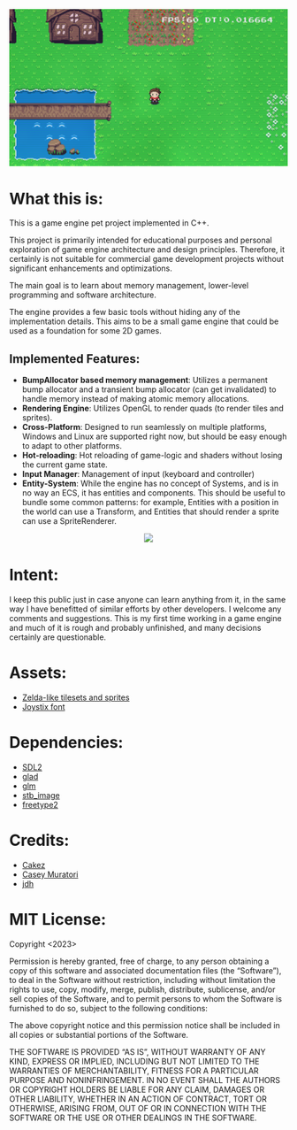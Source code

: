 <div align="center"> <img src="/preview/game_crt.png" style="max-width: 100%;"/> </div>

# What this is:
This is a game engine pet project implemented in C++. 

This project is primarily intended for educational purposes and personal exploration of game engine architecture and design principles. Therefore, it certainly is not suitable for commercial game development projects without significant enhancements and optimizations.

The main goal is to learn about memory management, lower-level programming and software architecture. 

The engine provides a few basic tools without hiding any of the implementation details.
This aims to be a small game engine that could be used as a foundation for some 2D games.

## Implemented Features:
- **BumpAllocator based memory management**: Utilizes a permanent bump allocator and a transient bump allocator (can get invalidated) to handle memory instead of making atomic memory allocations.
- **Rendering Engine**: Utilizes OpenGL to render quads (to render tiles and sprites).
- **Cross-Platform**: Designed to run seamlessly on multiple platforms, Windows and Linux are supported right now, but should be easy enough to adapt to other platforms.
- **Hot-reloading**: Hot reloading of game-logic and shaders without losing the current game state.
- **Input Manager**: Management of input (keyboard and controller)
- **Entity-System**: While the engine has no concept of Systems, and is in no way an ECS, it has entities and components. This should be useful to bundle some common patterns: for example, Entities with a position in the world can use a Transform, and Entities that should render a sprite can use a SpriteRenderer.

<div align="center">  <img src="/preview/dynamic_rendering.gif" style="max-width: 100%;"/> </div>

# Intent:
I keep this public just in case anyone can learn anything from it, in the same way I have benefitted of similar efforts by other developers.
I welcome any comments and suggestions. This is my first time working in a game engine and much of it is rough and probably unfinished, and many decisions certainly are questionable.

# Assets:
- [Zelda-like tilesets and sprites](https://opengameart.org/content/zelda-like-tilesets-and-sprites)
- [Joystix font](https://www.1001fonts.com/joystix-font.html)

# Dependencies:
- [SDL2](https://www.libsdl.org/)
- [glad](https://glad.dav1d.de/)
- [glm](https://github.com/g-truc/glm)
- [stb_image](https://github.com/nothings/stb)
- [freetype2](https://freetype.org/)

# Credits:
- [Cakez](https://www.youtube.com/@Cakez77)
- [Casey Muratori](https://www.youtube.com/c/MollyRocket)
- [jdh](https://www.youtube.com/@jdh)

# MIT License:
Copyright <2023> <Sergio Bermejo de las Heras>

Permission is hereby granted, free of charge, to any person obtaining a copy of this software and associated documentation files (the “Software”), to deal in the Software without restriction, including without limitation the rights to use, copy, modify, merge, publish, distribute, sublicense, and/or sell copies of the Software, and to permit persons to whom the Software is furnished to do so, subject to the following conditions:

The above copyright notice and this permission notice shall be included in all copies or substantial portions of the Software.

THE SOFTWARE IS PROVIDED “AS IS”, WITHOUT WARRANTY OF ANY KIND, EXPRESS OR IMPLIED, INCLUDING BUT NOT LIMITED TO THE WARRANTIES OF MERCHANTABILITY, FITNESS FOR A PARTICULAR PURPOSE AND NONINFRINGEMENT. IN NO EVENT SHALL THE AUTHORS OR COPYRIGHT HOLDERS BE LIABLE FOR ANY CLAIM, DAMAGES OR OTHER LIABILITY, WHETHER IN AN ACTION OF CONTRACT, TORT OR OTHERWISE, ARISING FROM, OUT OF OR IN CONNECTION WITH THE SOFTWARE OR THE USE OR OTHER DEALINGS IN THE SOFTWARE.
